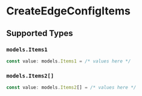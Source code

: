 # CreateEdgeConfigItems


## Supported Types

### `models.Items1`

```typescript
const value: models.Items1 = /* values here */
```

### `models.Items2[]`

```typescript
const value: models.Items2[] = /* values here */
```

